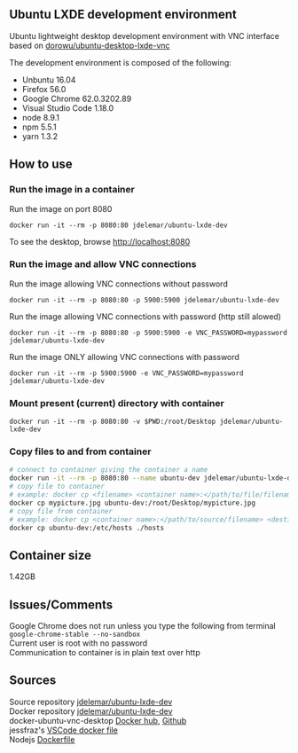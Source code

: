 ## Ubuntu LXDE development environment
Ubuntu lightweight desktop development environment with VNC interface based on [dorowu/ubuntu-desktop-lxde-vnc](https://hub.docker.com/r/dorowu/ubuntu-desktop-lxde-vnc/)  
  
The development environment is composed of the following:
- Unbuntu 16.04
- Firefox 56.0
- Google Chrome 62.0.3202.89
- Visual Studio Code 1.18.0
- node 8.9.1
- npm 5.5.1
- yarn 1.3.2

## How to use
### Run the image in a container
Run the image on port 8080
```console
docker run -it --rm -p 8080:80 jdelemar/ubuntu-lxde-dev
```
To see the desktop, browse [http://localhost:8080](http://localhost:8080)  

### Run the image and allow VNC connections
Run the image allowing VNC connections without password
```console
docker run -it --rm -p 8080:80 -p 5900:5900 jdelemar/ubuntu-lxde-dev
```  
Run the image allowing VNC connections with password (http still alowed)
```console
docker run -it --rm -p 8080:80 -p 5900:5900 -e VNC_PASSWORD=mypassword jdelemar/ubuntu-lxde-dev
```  
Run the image ONLY allowing VNC connections with password
```console
docker run -it --rm -p 5900:5900 -e VNC_PASSWORD=mypassword jdelemar/ubuntu-lxde-dev
```  

### Mount present (current) directory with container
```console
docker run -it --rm -p 8080:80 -v $PWD:/root/Desktop jdelemar/ubuntu-lxde-dev
```  

### Copy files to and from container
```bash
# connect to container giving the container a name
docker run -it --rm -p 8080:80 --name ubuntu-dev jdelemar/ubuntu-lxde-dev
# copy file to container
# example: docker cp <filename> <container name>:</path/to/file/filename>
docker cp mypicture.jpg ubuntu-dev:/root/Desktop/mypicture.jpg
# copy file from container
# example: docker cp <container name>:</path/to/source/filename> <destination filename> 
docker cp ubuntu-dev:/etc/hosts ./hosts
```  

## Container size
1.42GB  

## Issues/Comments
Google Chrome does not run unless you type the following from terminal `google-chrome-stable --no-sandbox`  
Current user is root with no password  
Communication to container is in plain text over http  

## Sources
Source repository [jdelemar/ubuntu-lxde-dev](https://github.com/JDelemar/dockerfiles/tree/master/ubuntu-lxde-dev)  
Docker repository [jdelemar/ubuntu-lxde-dev](https://hub.docker.com/r/jdelemar/ubuntu-lxde-dev/)  
docker-ubuntu-vnc-desktop [Docker hub](https://hub.docker.com/r/dorowu/ubuntu-desktop-lxde-vnc/), [Github](https://github.com/fcwu/docker-ubuntu-vnc-desktop)  
jessfraz's [VSCode docker file](https://github.com/jessfraz/dockerfiles/blob/master/vscode/Dockerfile)  
Nodejs [Dockerfile](https://github.com/nodejs/docker-node)